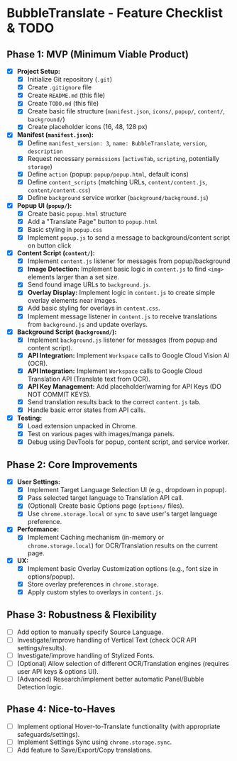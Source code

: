 # BubbleTranslate - Feature Checklist & TODO

## Phase 1: MVP (Minimum Viable Product)

- [x] **Project Setup:**
  - [x] Initialize Git repository (`.git`)
  - [x] Create `.gitignore` file
  - [x] Create `README.md` (this file)
  - [x] Create `TODO.md` (this file)
  - [x] Create basic file structure (`manifest.json`, `icons/`, `popup/`, `content/`, `background/`)
  - [x] Create placeholder icons (16, 48, 128 px)
- [x] **Manifest (`manifest.json`):**
  - [x] Define `manifest_version: 3`, `name: BubbleTranslate`, `version`, `description`
  - [x] Request necessary `permissions` (`activeTab`, `scripting`, potentially `storage`)
  - [x] Define `action` (popup: `popup/popup.html`, default icons)
  - [x] Define `content_scripts` (matching URLs, `content/content.js`, `content/content.css`)
  - [x] Define `background` service worker (`background/background.js`)
- [x] **Popup UI (`popup/`):**
  - [x] Create basic `popup.html` structure
  - [x] Add a "Translate Page" button to `popup.html`
  - [x] Basic styling in `popup.css`
  - [x] Implement `popup.js` to send a message to background/content script on button click
- [x] **Content Script (`content/`):**
  - [x] Implement `content.js` listener for messages from popup/background
  - [x] **Image Detection:** Implement basic logic in `content.js` to find `<img>` elements larger than a set size.
  - [x] Send found image URLs to `background.js`.
  - [x] **Overlay Display:** Implement logic in `content.js` to create simple overlay elements near images.
  - [x] Add basic styling for overlays in `content.css`.
  - [x] Implement message listener in `content.js` to receive translations from `background.js` and update overlays.
- [x] **Background Script (`background/`):**
  - [x] Implement `background.js` listener for messages (from popup and content script).
  - [x] **API Integration:** Implement `Workspace` calls to Google Cloud Vision AI (OCR).
  - [x] **API Integration:** Implement `Workspace` calls to Google Cloud Translation API (Translate text from OCR).
  - [x] **API Key Management:** Add placeholder/warning for API Keys (DO NOT COMMIT KEYS).
  - [x] Send translation results back to the correct `content.js` tab.
  - [x] Handle basic error states from API calls.
- [x] **Testing:**
  - [x] Load extension unpacked in Chrome.
  - [x] Test on various pages with images/manga panels.
  - [x] Debug using DevTools for popup, content script, and service worker.

## Phase 2: Core Improvements

- [x] **User Settings:**
  - [x] Implement Target Language Selection UI (e.g., dropdown in popup).
  - [x] Pass selected target language to Translation API call.
  - [x] (Optional) Create basic Options page (`options/` files).
  - [x] Use `chrome.storage.local` or `sync` to save user's target language preference.
- [x] **Performance:**
  - [x] Implement Caching mechanism (in-memory or `chrome.storage.local`) for OCR/Translation results on the current page.
- [x] **UX:**
  - [x] Implement basic Overlay Customization options (e.g., font size in options/popup).
  - [x] Store overlay preferences in `chrome.storage`.
  - [x] Apply custom styles to overlays in `content.js`.

## Phase 3: Robustness & Flexibility

- [ ] Add option to manually specify Source Language.
- [ ] Investigate/improve handling of Vertical Text (check OCR API settings/results).
- [ ] Investigate/improve handling of Stylized Fonts.
- [ ] (Optional) Allow selection of different OCR/Translation engines (requires user API keys & options UI).
- [ ] (Advanced) Research/implement better automatic Panel/Bubble Detection logic.

## Phase 4: Nice-to-Haves

- [ ] Implement optional Hover-to-Translate functionality (with appropriate safeguards/settings).
- [ ] Implement Settings Sync using `chrome.storage.sync`.
- [ ] Add feature to Save/Export/Copy translations.
